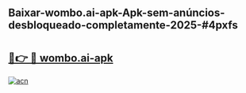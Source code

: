 ## Baixar-wombo.ai-apk-Apk-sem-anúncios-desbloqueado-completamente-2025-#4pxfs

# <h2><a href="https://ainizakaria.my?title=wombo.ai-apk&ref=20M">🔗👉 🔴 wombo.ai-apk</a></h2>

[![acn](https://github.com/user-attachments/assets/0f9c940e-d8b0-45ae-aac7-cd30a18b3e1c)](https://ainizakaria.my?title=wombo.ai-apk&ref=20M)

